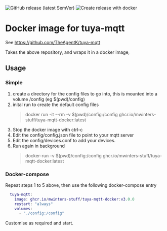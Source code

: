 ![GitHub release (latest SemVer)](https://img.shields.io/github/v/release/mwinters-stuff/tuya-mqtt-docker?sort=semver)
![Create release with docker](https://github.com/mwinters-stuff/tuya-mqtt-docker/workflows/Create%20release%20with%20docker/badge.svg)
# Docker image for tuya-mqtt

See https://github.com/TheAgentK/tuya-mqtt

Takes the above repository, and wraps it in a docker image, 

## Usage
### Simple

1. create a directory for the config files to go into, this is mounted into a volume /config (eg $(pwd)/config)
2. inital run to create the default config files
   > docker run -it --rm -v $(pwd)/config:/config ghcr.io/mwinters-stuff/tuya-mqtt-docker:latest
3. Stop the docker image with ctrl-c
4. Edit the config/config.json file to point to your mqtt server
5. Edit the config/devices.conf to add your devices.
6. Run again in background
   > docker-run -v $(pwd)/config:/config ghcr.io/mwinters-stuff/tuya-mqtt-docker:latest

### Docker-compose
Repeat steps 1 to 5 above, then use the following docker-compose entry
```lua
  tuya-mqtt:
    image: ghcr.io/mwinters-stuff/tuya-mqtt-docker:v3.0.0
    restart: "always"
    volumes:
      - "./config:/config"
```
Customise as required and start.



